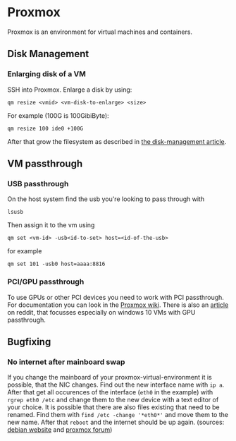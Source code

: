 # Proxmox

Proxmox is an environment for virtual machines and containers.

## Disk Management

### Enlarging disk of a VM

SSH into Proxmox.
Enlarge a disk by using:

```shell
qm resize <vmid> <vm-disk-to-enlarge> <size>
```

For example (100G is 100GibiByte):

```shell
qm resize 100 ide0 +100G
```

After that grow the filesystem as described in [the disk-management article](linux/disk-management.md).

## VM passthrough

### USB passthrough

On the host system find the usb you're looking to pass through with

```shell
lsusb
```

Then assign it to the vm using

```shell
qm set <vm-id> -usb<id-to-set> host=<id-of-the-usb>
```

for example

```shell
qm set 101 -usb0 host=aaaa:8816
```

### PCI/GPU passthrough

To use GPUs or other PCI devices you need to work with PCI passthrough.
For documentation you can look in the [Proxmox wiki](https://pve.proxmox.com/wiki/Pci_passthrough).
There is also an [article](https://www.reddit.com/r/homelab/comments/b5xpua/the_ultimate_beginners_guide_to_gpu_passthrough)
on reddit, that focusses especially on windows 10 VMs with GPU passthrough.

## Bugfixing

### No internet after mainboard swap

If you change the mainboard of your proxmox-virtual-environment it is possible,
that the NIC changes.
Find out the new interface name with `ip a`.
After that get all occurences of the interface (`eth0` in the example) with
`rgrep eth0 /etc` and change them to the new device with a text editor of your
choice.
It is possible that there are also files existing that need to be renamed.
Find them with `find /etc -change '*eth0*'` and move them to the new name.
After that `reboot` and the internet should be up again.
(sources: [debian website](https://wiki.debian.org/NetworkInterfaceNames) and
[proxmox forum](https://forum.proxmox.com/threads/upgrade-motherboard-reinstall.48630))

